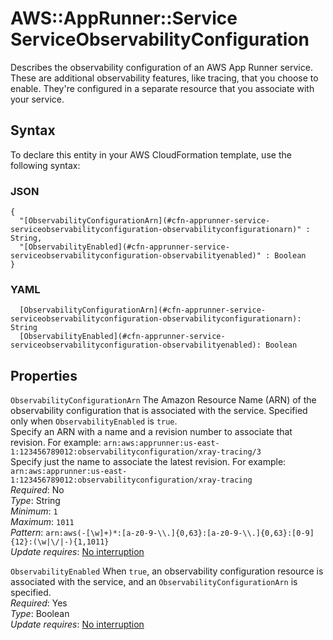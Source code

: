 # AWS::AppRunner::Service ServiceObservabilityConfiguration<a name="aws-properties-apprunner-service-serviceobservabilityconfiguration"></a>

Describes the observability configuration of an AWS App Runner service\. These are additional observability features, like tracing, that you choose to enable\. They're configured in a separate resource that you associate with your service\.

## Syntax<a name="aws-properties-apprunner-service-serviceobservabilityconfiguration-syntax"></a>

To declare this entity in your AWS CloudFormation template, use the following syntax:

### JSON<a name="aws-properties-apprunner-service-serviceobservabilityconfiguration-syntax.json"></a>

```
{
  "[ObservabilityConfigurationArn](#cfn-apprunner-service-serviceobservabilityconfiguration-observabilityconfigurationarn)" : String,
  "[ObservabilityEnabled](#cfn-apprunner-service-serviceobservabilityconfiguration-observabilityenabled)" : Boolean
}
```

### YAML<a name="aws-properties-apprunner-service-serviceobservabilityconfiguration-syntax.yaml"></a>

```
  [ObservabilityConfigurationArn](#cfn-apprunner-service-serviceobservabilityconfiguration-observabilityconfigurationarn): String
  [ObservabilityEnabled](#cfn-apprunner-service-serviceobservabilityconfiguration-observabilityenabled): Boolean
```

## Properties<a name="aws-properties-apprunner-service-serviceobservabilityconfiguration-properties"></a>

`ObservabilityConfigurationArn`  <a name="cfn-apprunner-service-serviceobservabilityconfiguration-observabilityconfigurationarn"></a>
The Amazon Resource Name \(ARN\) of the observability configuration that is associated with the service\. Specified only when `ObservabilityEnabled` is `true`\.  
Specify an ARN with a name and a revision number to associate that revision\. For example: `arn:aws:apprunner:us-east-1:123456789012:observabilityconfiguration/xray-tracing/3`   
Specify just the name to associate the latest revision\. For example: `arn:aws:apprunner:us-east-1:123456789012:observabilityconfiguration/xray-tracing`   
*Required*: No  
*Type*: String  
*Minimum*: `1`  
*Maximum*: `1011`  
*Pattern*: `arn:aws(-[\w]+)*:[a-z0-9-\\.]{0,63}:[a-z0-9-\\.]{0,63}:[0-9]{12}:(\w|\/|-){1,1011}`  
*Update requires*: [No interruption](https://docs.aws.amazon.com/AWSCloudFormation/latest/UserGuide/using-cfn-updating-stacks-update-behaviors.html#update-no-interrupt)

`ObservabilityEnabled`  <a name="cfn-apprunner-service-serviceobservabilityconfiguration-observabilityenabled"></a>
When `true`, an observability configuration resource is associated with the service, and an `ObservabilityConfigurationArn` is specified\.  
*Required*: Yes  
*Type*: Boolean  
*Update requires*: [No interruption](https://docs.aws.amazon.com/AWSCloudFormation/latest/UserGuide/using-cfn-updating-stacks-update-behaviors.html#update-no-interrupt)